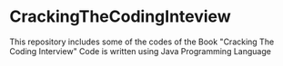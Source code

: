 # CrackingTheCodingInteview
This repository includes some of the codes of the Book "Cracking The Coding Interview"
Code is written using Java Programming Language
